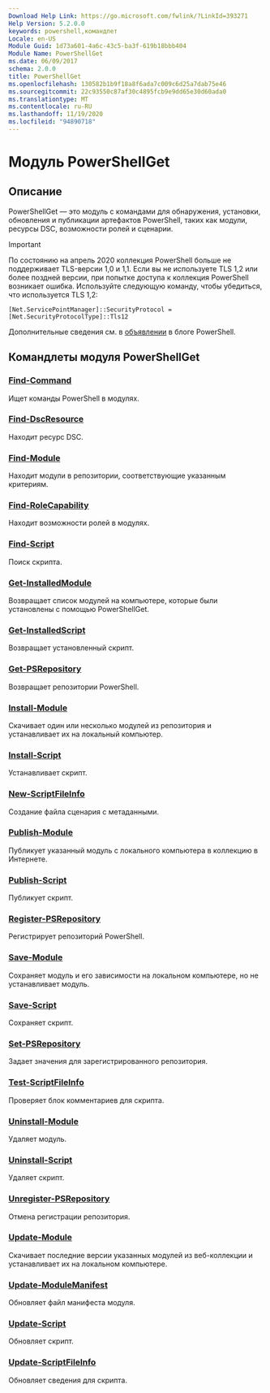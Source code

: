 ```yaml
---
Download Help Link: https://go.microsoft.com/fwlink/?LinkId=393271
Help Version: 5.2.0.0
keywords: powershell,командлет
Locale: en-US
Module Guid: 1d73a601-4a6c-43c5-ba3f-619b18bbb404
Module Name: PowerShellGet
ms.date: 06/09/2017
schema: 2.0.0
title: PowerShellGet
ms.openlocfilehash: 130582b1b9f18a8f6ada7c009c6d25a7dab75e46
ms.sourcegitcommit: 22c93550c87af30c4895fcb9e9dd65e30d60ada0
ms.translationtype: MT
ms.contentlocale: ru-RU
ms.lasthandoff: 11/19/2020
ms.locfileid: "94890718"
---
```

# Модуль PowerShellGet

## Описание

PowerShellGet — это модуль с командами для обнаружения, установки, обновления и публикации артефактов PowerShell, таких как модули, ресурсы DSC, возможности ролей и сценарии.

> [!IMPORTANT]
> По состоянию на апрель 2020 коллекция PowerShell больше не поддерживает TLS-версии 1,0 и 1,1. Если вы не используете TLS 1,2 или более поздней версии, при попытке доступа к коллекция PowerShell возникает ошибка. Используйте следующую команду, чтобы убедиться, что используется TLS 1,2:
>
> `[Net.ServicePointManager]::SecurityProtocol = [Net.SecurityProtocolType]::Tls12`
>
> Дополнительные сведения см. в [объявлении](https://devblogs.microsoft.com/powershell/powershell-gallery-tls-support/) в блоге PowerShell.

## Командлеты модуля PowerShellGet

### [Find-Command](Find-Command.md)
Ищет команды PowerShell в модулях.

### [Find-DscResource](Find-DscResource.md)
Находит ресурс DSC.

### [Find-Module](Find-Module.md)
Находит модули в репозитории, соответствующие указанным критериям.

### [Find-RoleCapability](Find-RoleCapability.md)
Находит возможности ролей в модулях.

### [Find-Script](Find-Script.md)
Поиск скрипта.

### [Get-InstalledModule](Get-InstalledModule.md)
Возвращает список модулей на компьютере, которые были установлены с помощью PowerShellGet.

### [Get-InstalledScript](Get-InstalledScript.md)
Возвращает установленный скрипт.

### [Get-PSRepository](Get-PSRepository.md)
Возвращает репозитории PowerShell.

### [Install-Module](Install-Module.md)
Скачивает один или несколько модулей из репозитория и устанавливает их на локальный компьютер.

### [Install-Script](Install-Script.md)
Устанавливает скрипт.

### [New-ScriptFileInfo](New-ScriptFileInfo.md)
Создание файла сценария с метаданными.

### [Publish-Module](Publish-Module.md)
Публикует указанный модуль с локального компьютера в коллекцию в Интернете.

### [Publish-Script](Publish-Script.md)
Публикует скрипт.

### [Register-PSRepository](Register-PSRepository.md)
Регистрирует репозиторий PowerShell.

### [Save-Module](Save-Module.md)
Сохраняет модуль и его зависимости на локальном компьютере, но не устанавливает модуль.

### [Save-Script](Save-Script.md)
Сохраняет скрипт.

### [Set-PSRepository](Set-PSRepository.md)
Задает значения для зарегистрированного репозитория.

### [Test-ScriptFileInfo](Test-ScriptFileInfo.md)
Проверяет блок комментариев для скрипта.

### [Uninstall-Module](Uninstall-Module.md)
Удаляет модуль.

### [Uninstall-Script](Uninstall-Script.md)
Удаляет скрипт.

### [Unregister-PSRepository](Unregister-PSRepository.md)
Отмена регистрации репозитория.

### [Update-Module](Update-Module.md)
Скачивает последние версии указанных модулей из веб-коллекции и устанавливает их на локальном компьютере.

### [Update-ModuleManifest](Update-ModuleManifest.md)
Обновляет файл манифеста модуля.

### [Update-Script](Update-Script.md)
Обновляет скрипт.

### [Update-ScriptFileInfo](Update-ScriptFileInfo.md)
Обновляет сведения для скрипта.
